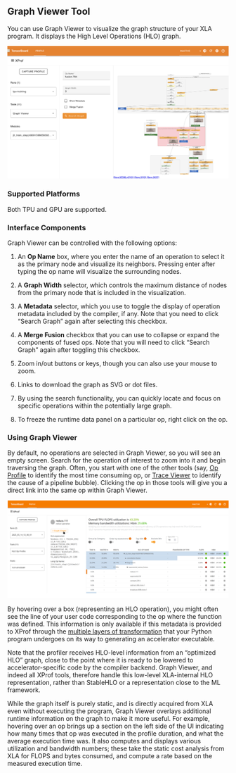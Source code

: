 ## Graph Viewer Tool

You can use Graph Viewer to visualize the graph structure of your XLA program.
It displays the High Level Operations (HLO) graph.

![Graph Viewer](images/graph_viewer.png)

### Supported Platforms

Both TPU and GPU are supported.

### Interface Components

Graph Viewer can be controlled with the following options:

1. An **Op Name** box, where you enter the name of an
operation to select it as the primary node and visualize its neighbors. Pressing
enter after typing the op name will visualize the surrounding nodes.

1. A **Graph Width** selector, which
controls the maximum distance of nodes from the primary node that is included in
the visualization.

1. A **Metadata** selector, which you
use to toggle the display of operation metadata included by the compiler, if
any. Note that you need to click “Search Graph” again after selecting this
checkbox.

1. A **Merge Fusion** checkbox that you can use to collapse or expand the
components of fused ops. Note that you will need to click “Search Graph” again
after toggling this checkbox.

1. Zoom in/out buttons or keys, though you can
also use your mouse to zoom.

1. Links to download the graph as SVG or dot files.

1. By using the search functionality, you can quickly locate and focus on
specific operations within the potentially large graph.

1. To freeze the runtime
data panel on a particular op, right click on the op.

### Using Graph Viewer

By default, no operations are selected in Graph Viewer, so you will see an empty
screen. Search for the operation of interest to zoom into it and begin
traversing the graph. Often, you start with one of the other tools (say,
[Op Profile](hlo_op_profile.md) to identify the most time consuming op, or
[Trace Viewer](trace_viewer.md) to identify the cause of a pipeline bubble).
Clicking the op in those tools will give you a direct link into the same op
within Graph Viewer.

![Graph Viewer button appears when the reduce.111 operation is clicked on the HLO Op Profile tool](images/graph_viewer_from_op_profile.png)

By hovering over a box (representing an HLO operation), you might often see the
line of your user code corresponding to the op where the function was defined.
This information is only available if this metadata is provided to XProf through
the
[multiple layers of transformation](https://openxla.org/xla/architecture#how_it_works)
that your Python program undergoes on its way to generating an accelerator
executable.

Note that the profiler receives HLO-level information from an “optimized HLO”
graph, close to the point where it is ready to be lowered to
accelerator-specific code by the compiler backend. Graph Viewer, and indeed all
XProf tools, therefore handle this low-level XLA-internal HLO representation,
rather than StableHLO or a representation close to the ML framework.

While the graph itself is purely static, and is directly acquired from XLA even
without executing the program, Graph Viewer overlays additional runtime
information on the graph to make it more useful. For example, hovering over an
op brings up a section on the left side of the UI indicating how many times that
op was executed in the profile duration, and what the average execution time
was. It also computes and displays various utilization and bandwidth numbers;
these take the static cost analysis from XLA for FLOPS and bytes consumed, and
compute a rate based on the measured execution time.
